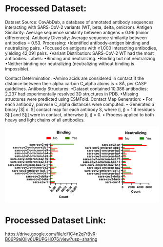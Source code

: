
# Processed Dataset: 

Dataset Source: CovAbDab, a database of annotated antibody sequences interacting with SARS-CoV-2 variants (WT, beta, delta, omicron).
Antigen Similarity: Average sequence similarity between antigens = 0.96 (minor differences).
Antibody Diversity: Average sequence similarity between antibodies = 0.53.
Processing:
		•Identified antibody-antigen binding and neutralizing pairs.
		•Focused on antigens with ≥1,000 interacting antibodies, yielding 42,091 pairs.
		•Variant Distribution: SARS-CoV-2 WT had the most antibodies.
Labels:
		•Binding and neutralizing.
		•Binding but not neutralizing.
		•Neither binding nor neutralizing (neutralizing without binding is impossible). 

Contact Determination:
		•Amino acids are considered in contact if the distance between their alpha carbon C_alpha atoms is < 8Å, per CASP guidelines.
Antibody Structures:
		•Dataset contained 10,386 antibodies; 2,237 had experimentally resolved 3D structures in PDB.
		•Missing structures were predicted using ESMFold.
Contact Map Generation:
		•	For each antibody, pairwise C_alpha distances were computed.
		•	Generated a binary |S| x |S| contact map for each antibody S, where (i, j) = 1 if residues S[i] and S[j] were in contact, otherwise (i, j) = 0.
		•	Process applied to both heavy and light chains of all antibodies.





![alt text](data_count.png)



# Processed Dataset Link:  

https://drive.google.com/file/d/1C4n2q7rBvR-B06P9ajOIjv6URUPGHO76/view?usp=sharing 
